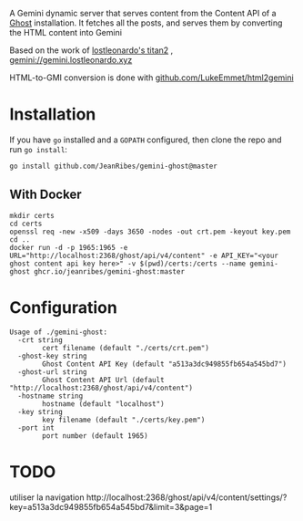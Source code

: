 A Gemini dynamic server that serves content from the Content API of a [Ghost](https://ghost.org/) installation. It
fetches all the posts, and serves them by converting the HTML content into Gemini

Based on the work of [lostleonardo's titan2](https://gitlab.com/lostleonardo/titan2.git)
, [gemini://gemini.lostleonardo.xyz](gemini://gemini.lostleonardo.xyz)

HTML-to-GMI conversion is done with [github.com/LukeEmmet/html2gemini](https://github.com/LukeEmmet/html2gemini)

# Installation

If you have `go` installed and a `GOPATH` configured, then clone the repo and run `go install`:

```sh
go install github.com/JeanRibes/gemini-ghost@master
```

## With Docker

```shell
mkdir certs
cd certs
openssl req -new -x509 -days 3650 -nodes -out crt.pem -keyout key.pem
cd ..
docker run -d -p 1965:1965 -e URL="http://localhost:2368/ghost/api/v4/content" -e API_KEY="<your ghost content api key here>" -v $(pwd)/certs:/certs --name gemini-ghost ghcr.io/jeanribes/gemini-ghost:master 
```

# Configuration

```shell
Usage of ./gemini-ghost:
  -crt string
        cert filename (default "./certs/crt.pem")
  -ghost-key string
        Ghost Content API Key (default "a513a3dc949855fb654a545bd7")
  -ghost-url string
        Ghost Content API Url (default "http://localhost:2368/ghost/api/v4/content")
  -hostname string
        hostname (default "localhost")
  -key string
        key filename (default "./certs/key.pem")
  -port int
        port number (default 1965)

```

# TODO

utiliser la navigation
http://localhost:2368/ghost/api/v4/content/settings/?key=a513a3dc949855fb654a545bd7&limit=3&page=1